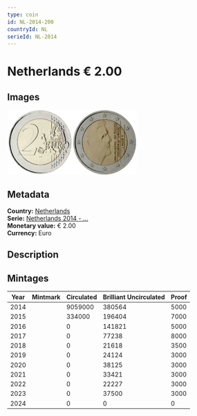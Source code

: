 ```yaml
---
type: coin
id: NL-2014-200
countryId: NL
serieId: NL-2014
---
```


# Netherlands € 2.00

## Images

<img src="../../../Images/common-2007-200.webp" height="150" alt="Front image"><img src="Images/netherlands-2014-200.webp" height="150" alt="Back image">

## Metadata

**Country:** [Netherlands](../index.md)\
**Serie:** [Netherlands 2014 - ...](index.md)\
**Monetary value:** € 2.00\
**Currency:** Euro

## Description

## Mintages

| Year | Mintmark | Circulated | Brilliant Uncirculated | Proof |
| ---- | -------- | ---------- | ---------------------- | ----- |
| 2014 |          | 9059000    | 380564                 | 5000  |
| 2015 |          | 334000     | 196404                 | 7000  |
| 2016 |          | 0          | 141821                 | 5000  |
| 2017 |          | 0          | 77238                  | 8000  |
| 2018 |          | 0          | 21618                  | 3500  |
| 2019 |          | 0          | 24124                  | 3000  |
| 2020 |          | 0          | 38125                  | 3000  |
| 2021 |          | 0          | 33421                  | 3000  |
| 2022 |          | 0          | 22227                  | 3000  |
| 2023 |          | 0          | 37500                  | 3000  |
| 2024 |          | 0          | 0                      | 0     |
